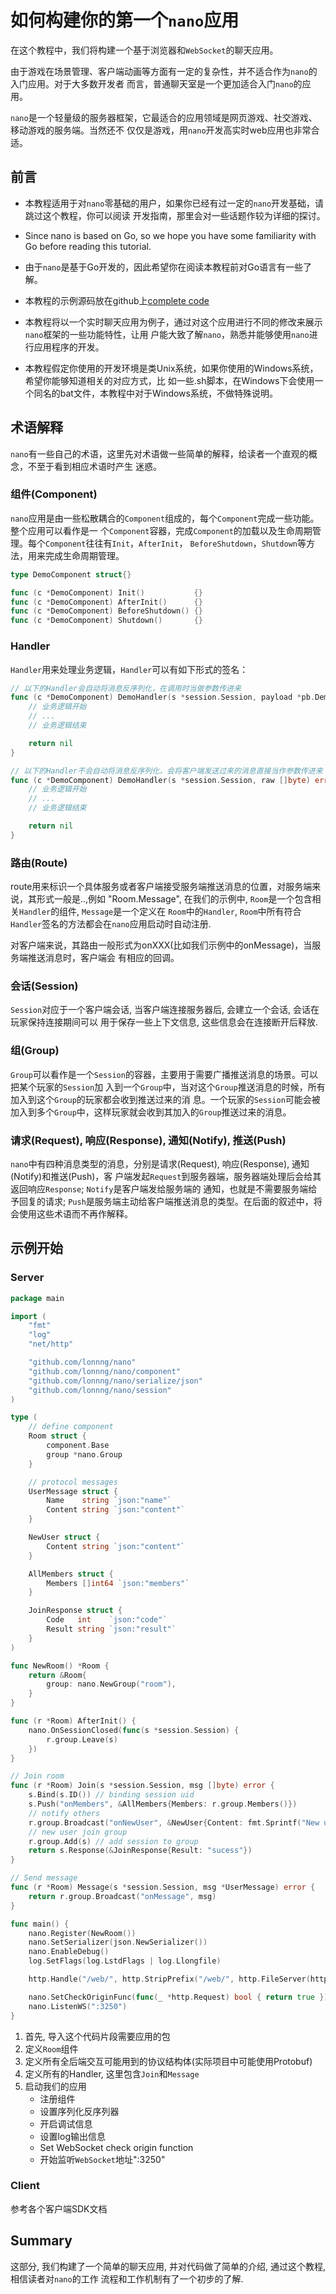 # 如何构建你的第一个`nano`应用

在这个教程中，我们将构建一个基于浏览器和`WebSocket`的聊天应用。

由于游戏在场景管理、客户端动画等方面有一定的复杂性，并不适合作为`nano`的入门应用。对于大多数开发者
而言，普通聊天室是一个更加适合入门`nano`的应用。

`nano`是一个轻量级的服务器框架，它最适合的应用领域是网页游戏、社交游戏、移动游戏的服务端。当然还不
仅仅是游戏，用`nano`开发高实时web应用也非常合适。

## 前言

- 本教程适用于对`nano`零基础的用户，如果你已经有过一定的`nano`开发基础，请跳过这个教程，你可以阅读
开发指南，那里会对一些话题作较为详细的探讨。

- Since nano is based on Go, so we hope you have some familiarity with Go before reading this
tutorial.
- 由于`nano`是基于Go开发的，因此希望你在阅读本教程前对Go语言有一些了解。

- 本教程的示例源码放在github上[complete code](https://github.com/lonnng/nano/tree/master/examples/demo/chat)

- 本教程将以一个实时聊天应用为例子，通过对这个应用进行不同的修改来展示`nano`框架的一些功能特性，让用
户能大致了解`nano`，熟悉并能够使用`nano`进行应用程序的开发。

- 本教程假定你使用的开发环境是类Unix系统，如果你使用的Windows系统，希望你能够知道相关的对应方式，比
如一些.sh脚本，在Windows下会使用一个同名的bat文件，本教程中对于Windows系统，不做特殊说明。

## 术语解释

`nano`有一些自己的术语，这里先对术语做一些简单的解释，给读者一个直观的概念，不至于看到相应术语时产生
迷惑。

### 组件(Component)

`nano`应用是由一些松散耦合的`Component`组成的，每个`Component`完成一些功能。整个应用可以看作是一
个`Component`容器，完成`Component`的加载以及生命周期管理。每个`Component`往往有`Init`，`AfterInit`，
`BeforeShutdown`，`Shutdown`等方法，用来完成生命周期管理。
```go
type DemoComponent struct{}

func (c *DemoComponent) Init()           {}
func (c *DemoComponent) AfterInit()      {}
func (c *DemoComponent) BeforeShutdown() {}
func (c *DemoComponent) Shutdown()       {}
```

### Handler

`Handler`用来处理业务逻辑，`Handler`可以有如下形式的签名：
```go
// 以下的Handler会自动将消息反序列化，在调用时当做参数传进来
func (c *DemoComponent) DemoHandler(s *session.Session, payload *pb.DemoPayload) error {
    // 业务逻辑开始
    // ...
    // 业务逻辑结束

    return nil
}

// 以下的Handler不会自动将消息反序列化，会将客户端发送过来的消息直接当作参数传进来
func (c *DemoComponent) DemoHandler(s *session.Session, raw []byte) error {
    // 业务逻辑开始
    // ...
    // 业务逻辑结束

    return nil
}
```

### 路由(Route)

route用来标识一个具体服务或者客户端接受服务端推送消息的位置，对服务端来说，其形式一般是..,例如
"Room.Message", 在我们的示例中, `Room`是一个包含相关`Handler`的组件, `Message`是一个定义在
`Room`中的`Handler`, `Room`中所有符合`Handler`签名的方法都会在`nano`应用启动时自动注册.

对客户端来说，其路由一般形式为onXXX(比如我们示例中的onMessage)，当服务端推送消息时，客户端会
有相应的回调。

### 会话(Session)

`Session`对应于一个客户端会话, 当客户端连接服务器后, 会建立一个会话, 会话在玩家保持连接期间可以
用于保存一些上下文信息, 这些信息会在连接断开后释放.

### 组(Group)

`Group`可以看作是一个`Session`的容器，主要用于需要广播推送消息的场景。可以把某个玩家的`Session`加
入到一个`Group`中，当对这个`Group`推送消息的时候，所有加入到这个`Group`的玩家都会收到推送过来的消
息。一个玩家的`Session`可能会被加入到多个`Group`中，这样玩家就会收到其加入的`Group`推送过来的消息。

### 请求(Request), 响应(Response), 通知(Notify), 推送(Push)

`nano`中有四种消息类型的消息，分别是请求(Request), 响应(Response), 通知(Notify)和推送(Push)，客
户端发起`Request`到服务器端，服务器端处理后会给其返回响应`Response`; `Notify`是客户端发给服务端的
通知，也就是不需要服务端给予回复的请求; `Push`是服务端主动给客户端推送消息的类型。在后面的叙述中，将
会使用这些术语而不再作解释。

## 示例开始

### Server
```go
package main

import (
	"fmt"
	"log"
	"net/http"

	"github.com/lonnng/nano"
	"github.com/lonnng/nano/component"
	"github.com/lonnng/nano/serialize/json"
	"github.com/lonnng/nano/session"
)

type (
	// define component
	Room struct {
		component.Base
		group *nano.Group
	}

	// protocol messages
	UserMessage struct {
		Name    string `json:"name"`
		Content string `json:"content"`
	}

	NewUser struct {
		Content string `json:"content"`
	}

	AllMembers struct {
		Members []int64 `json:"members"`
	}

	JoinResponse struct {
		Code   int    `json:"code"`
		Result string `json:"result"`
	}
)

func NewRoom() *Room {
	return &Room{
		group: nano.NewGroup("room"),
	}
}

func (r *Room) AfterInit() {
	nano.OnSessionClosed(func(s *session.Session) {
		r.group.Leave(s)
	})
}

// Join room
func (r *Room) Join(s *session.Session, msg []byte) error {
	s.Bind(s.ID()) // binding session uid
	s.Push("onMembers", &AllMembers{Members: r.group.Members()})
	// notify others
	r.group.Broadcast("onNewUser", &NewUser{Content: fmt.Sprintf("New user: %d", s.ID())})
	// new user join group
	r.group.Add(s) // add session to group
	return s.Response(&JoinResponse{Result: "sucess"})
}

// Send message
func (r *Room) Message(s *session.Session, msg *UserMessage) error {
	return r.group.Broadcast("onMessage", msg)
}

func main() {
	nano.Register(NewRoom())
	nano.SetSerializer(json.NewSerializer())
	nano.EnableDebug()
	log.SetFlags(log.LstdFlags | log.Llongfile)

	http.Handle("/web/", http.StripPrefix("/web/", http.FileServer(http.Dir("web"))))

	nano.SetCheckOriginFunc(func(_ *http.Request) bool { return true })
	nano.ListenWS(":3250")
}
```

1. 首先, 导入这个代码片段需要应用的包
2. 定义`Room`组件
3. 定义所有全后端交互可能用到的协议结构体(实际项目中可能使用Protobuf)
4. 定义所有的Handler, 这里包含`Join`和`Message`
5. 启动我们的应用
   - 注册组件
   - 设置序列化反序列器
   - 开启调试信息
   - 设置log输出信息
   - Set WebSocket check origin function
   - 开始监听`WebSocket`地址":3250"

### Client

参考各个客户端SDK文档

## Summary

这部分, 我们构建了一个简单的聊天应用, 并对代码做了简单的介绍, 通过这个教程, 相信读者对`nano`的工作
流程和工作机制有了一个初步的了解.
